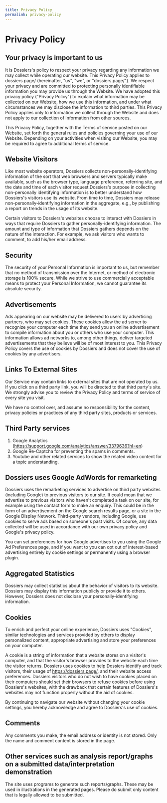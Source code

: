 ```yaml
---
title: Privacy Policy
permalink: privacy-policy
---
```


# Privacy Policy
## Your privacy is important to us

It is Dossiers's policy to respect your privacy regarding any information we may collect while operating our website. This Privacy Policy applies to dossiers.page/ (hereinafter, "us", "we", or "dossiers.page/"). We respect your privacy and are committed to protecting personally identifiable information you may provide us through the Website. We have adopted this privacy policy ("Privacy Policy") to explain what information may be collected on our Website, how we use this information, and under what circumstances we may disclose the information to third parties. This Privacy Policy applies only to information we collect through the Website and does not apply to our collection of information from other sources.

This Privacy Policy, together with the Terms of service posted on our Website, set forth the general rules and policies governing your use of our Website. Depending on your activities when visiting our Website, you may be required to agree to additional terms of service.

## Website Visitors

Like most website operators, Dossiers collects non-personally-identifying information of the sort that web browsers and servers typically make available, such as the browser type, language preference, referring site, and the date and time of each visitor request.Dossiers's purpose in collecting non-personally identifying information is to better understand how Dossiers's visitors use its website. From time to time, Dossiers may release non-personally-identifying information in the aggregate, e.g., by publishing a report on trends in the usage of its website.


Certain visitors to Dossiers's websites choose to interact with Dossiers in ways that require Dossiers to gather personally-identifying information. The amount and type of information that Dossiers gathers depends on the nature of the interaction. For example, we ask visitors who wants to comment, to add his/her email address. 

## Security

The security of your Personal Information is important to us, but remember that no method of transmission over the Internet, or method of electronic storage is 100% secure. While we strive to use commercially acceptable means to protect your Personal Information, we cannot guarantee its absolute security.

## Advertisements

Ads appearing on our website may be delivered to users by advertising partners, who may set cookies. These cookies allow the ad server to recognize your computer each time they send you an online advertisement to compile information about you or others who use your computer. This information allows ad networks to, among other things, deliver targeted advertisements that they believe will be of most interest to you. This Privacy Policy covers the use of cookies by Dossiers and does not cover the use of cookies by any advertisers.

## Links To External Sites

Our Service may contain links to external sites that are not operated by us. If you click on a third party link, you will be directed to that third party's site. We strongly advise you to review the Privacy Policy and terms of service of every site you visit.

We have no control over, and assume no responsibility for the content, privacy policies or practices of any third party sites, products or services.

## Third Party services
1. Google Analytics (https://support.google.com/analytics/answer/3379636?hl=en) 
2. Google Re-Captcha for preventing the spams in comments.
3. Youtube and other related services to show the related video content for a topic understanding. 

## Dossiers uses Google AdWords for remarketing

Dossiers uses the remarketing services to advertise on third party websites (including Google) to previous visitors to our site. It could mean that we advertise to previous visitors who haven't completed a task on our site, for example using the contact form to make an enquiry. This could be in the form of an advertisement on the Google search results page, or a site in the Google Display Network. Third-party vendors, including Google, use cookies to serve ads based on someone's past visits. Of course, any data collected will be used in accordance with our own privacy policy and Google's privacy policy.

You can set preferences for how Google advertises to you using the Google Ad Preferences page, and if you want to you can opt out of interest-based advertising entirely by cookie settings or permanently using a browser plugin.

## Aggregated Statistics

Dossiers may collect statistics about the behavior of visitors to its website. Dossiers may display this information publicly or provide it to others. However, Dossiers does not disclose your personally-identifying information.

## Cookies

To enrich and perfect your online experience, Dossiers uses "Cookies", similar technologies and services provided by others to display personalized content, appropriate advertising and store your preferences on your computer.

A cookie is a string of information that a website stores on a visitor's computer, and that the visitor's browser provides to the website each time the visitor returns. Dossiers uses cookies to help Dossiers identify and track visitors, their usage of https://dossiers.page/, and their website access preferences. Dossiers visitors who do not wish to have cookies placed on their computers should set their browsers to refuse cookies before using Dossiers's websites, with the drawback that certain features of Dossiers's websites may not function properly without the aid of cookies.

By continuing to navigate our website without changing your cookie settings, you hereby acknowledge and agree to Dossiers's use of cookies.

## Comments
Any comments you make, the email address or identity is not stored. Only the name and comment content is stored in the page. 

## Other services such as analysis report/graphs on a submitted data/interpretation demonstration
The site uses programs to generate such reports/graphs. These may be used in illustrations in the generated pages. Please do submit only content that is legally allowed to be submitted.
